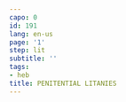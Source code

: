 ```yaml
---
capo: 0
id: 191
lang: en-us
page: '1'
step: lit
subtitle: ''
tags:
- heb
title: PENITENTIAL LITANIES
---
```

